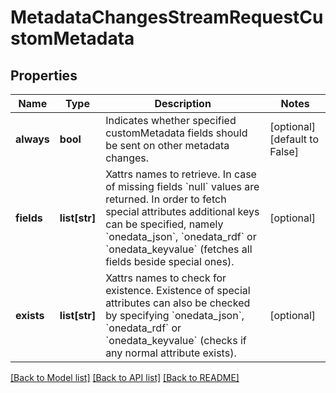 # MetadataChangesStreamRequestCustomMetadata

## Properties
Name | Type | Description | Notes
------------ | ------------- | ------------- | -------------
**always** | **bool** | Indicates whether specified customMetadata fields should be sent on other metadata changes. | [optional] [default to False]
**fields** | **list[str]** | Xattrs names to retrieve. In case of missing fields &#x60;null&#x60; values are returned. In order to fetch special attributes additional keys can be specified, namely  &#x60;onedata_json&#x60;, &#x60;onedata_rdf&#x60; or &#x60;onedata_keyvalue&#x60; (fetches all fields beside special ones).  | [optional] 
**exists** | **list[str]** | Xattrs names to check for existence. Existence of special attributes can also be checked by specifying &#x60;onedata_json&#x60;, &#x60;onedata_rdf&#x60; or &#x60;onedata_keyvalue&#x60;  (checks if any normal attribute exists).  | [optional] 

[[Back to Model list]](../README.md#documentation-for-models) [[Back to API list]](../README.md#documentation-for-api-endpoints) [[Back to README]](../README.md)

